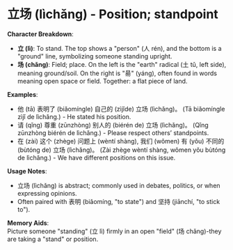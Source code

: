 # **立场 (lìchǎng) - Position; standpoint**

**Character Breakdown**:  
- **立 (lì)**: To stand. The top shows a "person" (人 rén), and the bottom is a "ground" line, symbolizing someone standing upright.  
- **场 (chǎng)**: Field; place. On the left is the "earth" radical (土 tǔ, left side), meaning ground/soil. On the right is "昜" (yáng), often found in words meaning open space or field. Together: a flat piece of land.

**Examples**:  
- 他 (tā) 表明了 (biǎomíngle) 自己的 (zìjǐde) 立场 (lìchǎng)。 (Tā biǎomíngle zìjǐ de lìchǎng.) - He stated his position.  
- 请 (qǐng) 尊重 (zūnzhòng) 别人的 (biérén de) 立场 (lìchǎng)。 (Qǐng zūnzhòng biérén de lìchǎng.) - Please respect others’ standpoints.  
- 在 (zài) 这个 (zhège) 问题上 (wèntí shàng), 我们 (wǒmen) 有 (yǒu) 不同的 (bùtóng de) 立场 (lìchǎng)。 (Zài zhège wèntí shàng, wǒmen yǒu bùtóng de lìchǎng.) - We have different positions on this issue.

**Usage Notes**:  
- 立场 (lìchǎng) is abstract; commonly used in debates, politics, or when expressing opinions.  
- Often paired with 表明 (biǎomíng, "to state") and 坚持 (jiānchí, "to stick to").

**Memory Aids**:  
Picture someone "standing" (立 lì) firmly in an open "field" (场 chǎng)-they are taking a "stand" or position.